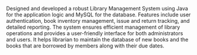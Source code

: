 Designed and developed a robust Library Management System using Java for the application logic and MySQL for the database. Features include user authentication, book inventory management, issue and return tracking, and detailed reporting. The system ensures efficient management of library operations and provides a user-friendly interface for both administrators and users. It helps librarian to maintain the database of new books and the books that are borrowed by members along with their due dates.


